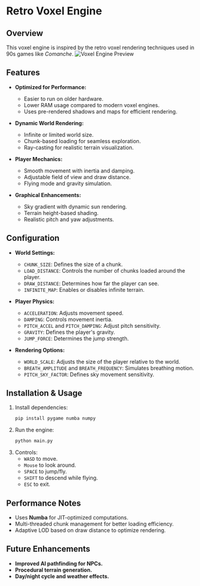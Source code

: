 # Retro Voxel Engine

## Overview
This voxel engine is inspired by the retro voxel rendering techniques used in 90s games like *Comanche*.
![Voxel Engine Preview](images/screenshot.png)
## Features
- **Optimized for Performance:**
  - Easier to run on older hardware.
  - Lower RAM usage compared to modern voxel engines.
  - Uses pre-rendered shadows and maps for efficient rendering.

- **Dynamic World Rendering:**
  - Infinite or limited world size.
  - Chunk-based loading for seamless exploration.
  - Ray-casting for realistic terrain visualization.

- **Player Mechanics:**
  - Smooth movement with inertia and damping.
  - Adjustable field of view and draw distance.
  - Flying mode and gravity simulation.

- **Graphical Enhancements:**
  - Sky gradient with dynamic sun rendering.
  - Terrain height-based shading.
  - Realistic pitch and yaw adjustments.

## Configuration
- **World Settings:**
  - `CHUNK_SIZE`: Defines the size of a chunk.
  - `LOAD_DISTANCE`: Controls the number of chunks loaded around the player.
  - `DRAW_DISTANCE`: Determines how far the player can see.
  - `INFINITE_MAP`: Enables or disables infinite terrain.

- **Player Physics:**
  - `ACCELERATION`: Adjusts movement speed.
  - `DAMPING`: Controls movement inertia.
  - `PITCH_ACCEL` and `PITCH_DAMPING`: Adjust pitch sensitivity.
  - `GRAVITY`: Defines the player's gravity.
  - `JUMP_FORCE`: Determines the jump strength.

- **Rendering Options:**
  - `WORLD_SCALE`: Adjusts the size of the player relative to the world.
  - `BREATH_AMPLITUDE` and `BREATH_FREQUENCY`: Simulates breathing motion.
  - `PITCH_SKY_FACTOR`: Defines sky movement sensitivity.

## Installation & Usage
1. Install dependencies:
   ```bash
   pip install pygame numba numpy
   ```
2. Run the engine:
   ```bash
   python main.py
   ```
3. Controls:
   - `WASD` to move.
   - `Mouse` to look around.
   - `SPACE` to jump/fly.
   - `SHIFT` to descend while flying.
   - `ESC` to exit.

## Performance Notes
- Uses **Numba** for JIT-optimized computations.
- Multi-threaded chunk management for better loading efficiency.
- Adaptive LOD based on draw distance to optimize rendering.

## Future Enhancements
- **Improved AI pathfinding for NPCs.**
- **Procedural terrain generation.**
- **Day/night cycle and weather effects.**

